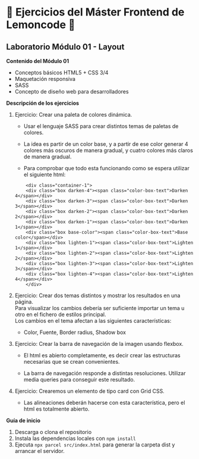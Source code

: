 # 🍋 Ejercicios del Máster Frontend de Lemoncode 🍋

## Laboratorio Módulo 01 - Layout

**Contenido del Módulo 01**
- Conceptos básicos HTML5 + CSS 3/4
- Maquetación responsiva
- SASS
- Concepto de diseño web para desarrolladores

**Descripción de los ejercicios**

1. Ejercicio: Crear una paleta de colores dinámica.

    - Usar el lenguaje SASS para crear distintos temas de paletas de colores.

    - La idea es partir de un color base, y a partir de ese color generar 4 colores más oscuros de manera gradual, y cuatro colores más claros de manera gradual.

    - Para comprobar que todo esta funcionando como se espera utilizar el siguiente html:  

    ```
        <div class="container-1">
        <div class="box darken-4"><span class="color-box-text">Darken 4</span></div>
        <div class="box darken-3"><span class="color-box-text">Darken 3</span></div>
        <div class="box darken-2"><span class="color-box-text">Darken 2</span></div>
        <div class="box darken-1"><span class="color-box-text">Darken 1</span></div>
        <div class="box base-color"><span class="color-box-text">Base color</span></div>
        <div class="box lighten-1"><span class="color-box-text">Lighten 1</span></div>
        <div class="box lighten-2"><span class="color-box-text">Lighten 2</span></div>
        <div class="box lighten-3"><span class="color-box-text">Lighten 3</span></div>
        <div class="box lighten-4"><span class="color-box-text">Lighten 4</span></div>
        </div>
    ```

2. Ejercicio: Crear dos temas distintos y mostrar los resultados en una página.  
   Para visualizar los cambios debería ser suficiente importar un tema u otro en el fichero de estilos principal.  
   Los cambios en el tema afectan a las siguientes características:

    - Color, Fuente, Border radius, Shadow box

3. Ejercicio: Crear la barra de navegación de la imagen usando flexbox.

    - El html es abierto completamente, es decir crear las estructuras necesarias que se crean convenientes.

    - La barra de navegación responde a distintas resoluciones. Utilizar media queries para conseguir este resultado.

4. Ejercicio: Crearemos un elemento de tipo card con Grid CSS.

    - Las alineaciones deberán hacerse con esta característica, pero el html es totalmente abierto.

**Guía de inicio**
1. Descarga o clona el repositorio
2. Instala las dependencias locales con `npm install`
3. Ejecuta `npx parcel src/index.html` para generar la carpeta dist y arrancar el servidor.
